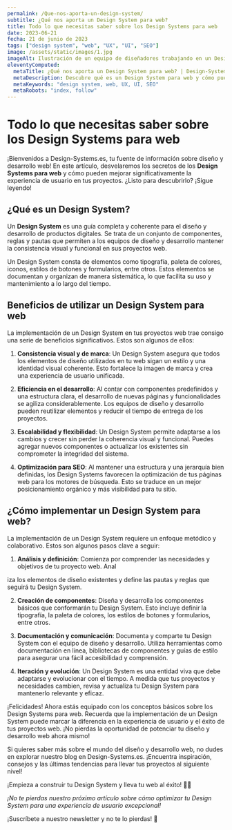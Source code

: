 ```yaml
---
permalink: /Que-nos-aporta-un-design-system/
subtitle: ¿Qué nos aporta un Design System para web?
title: Todo lo que necesitas saber sobre los Design Systems para web
date: 2023-06-21
fecha: 21 de junio de 2023
tags: ["design system", "web", "UX", "UI", "SEO"]
image: /assets/static/images/1.jpg
imageAlt: Ilustración de un equipo de diseñadores trabajando en un Design System
eleventyComputed:
  metaTitle: ¿Qué nos aporta un Design System para web? | Design-Systems.es
  metaDescription: Descubre qué es un Design System para web y cómo puede mejorar la experiencia de usuario. Aprende sobre su importancia en el desarrollo web y cómo optimizarlo para SEO. 🚀 ¡Potencia tu diseño web ahora!
  metaKeywords: "design system, web, UX, UI, SEO"
  metaRobots: "index, follow"
---
```


# Todo lo que necesitas saber sobre los Design Systems para web

¡Bienvenidos a Design-Systems.es, tu fuente de información sobre diseño y desarrollo web! En este artículo, desvelaremos los secretos de los **Design Systems para web** y cómo pueden mejorar significativamente la experiencia de usuario en tus proyectos. ¿Listo para descubrirlo? ¡Sigue leyendo!

## ¿Qué es un Design System?

Un **Design System** es una guía completa y coherente para el diseño y desarrollo de productos digitales. Se trata de un conjunto de componentes, reglas y pautas que permiten a los equipos de diseño y desarrollo mantener la consistencia visual y funcional en sus proyectos web.

Un Design System consta de elementos como tipografía, paleta de colores, iconos, estilos de botones y formularios, entre otros. Estos elementos se documentan y organizan de manera sistemática, lo que facilita su uso y mantenimiento a lo largo del tiempo.

## Beneficios de utilizar un Design System para web

La implementación de un Design System en tus proyectos web trae consigo una serie de beneficios significativos. Estos son algunos de ellos:

1. **Consistencia visual y de marca**: Un Design System asegura que todos los elementos de diseño utilizados en tu web sigan un estilo y una identidad visual coherente. Esto fortalece la imagen de marca y crea una experiencia de usuario unificada.

2. **Eficiencia en el desarrollo**: Al contar con componentes predefinidos y una estructura clara, el desarrollo de nuevas páginas y funcionalidades se agiliza considerablemente. Los equipos de diseño y desarrollo pueden reutilizar elementos y reducir el tiempo de entrega de los proyectos.

3. **Escalabilidad y flexibilidad**: Un Design System permite adaptarse a los cambios y crecer sin perder la coherencia visual y funcional. Puedes agregar nuevos componentes o actualizar los existentes sin comprometer la integridad del sistema.

4. **Optimización para SEO**: Al mantener una estructura y una jerarquía bien definidas, los Design Systems favorecen la optimización de tus páginas web para los motores de búsqueda. Esto se traduce en un mejor posicionamiento orgánico y más visibilidad para tu sitio.

## ¿Cómo implementar un Design System para web?

La implementación de un Design System requiere un enfoque metódico y colaborativo. Estos son algunos pasos clave a seguir:

1. **Análisis y definición**: Comienza por comprender las necesidades y objetivos de tu proyecto web. Anal

iza los elementos de diseño existentes y define las pautas y reglas que seguirá tu Design System.

2. **Creación de componentes**: Diseña y desarrolla los componentes básicos que conformarán tu Design System. Esto incluye definir la tipografía, la paleta de colores, los estilos de botones y formularios, entre otros.

3. **Documentación y comunicación**: Documenta y comparte tu Design System con el equipo de diseño y desarrollo. Utiliza herramientas como documentación en línea, bibliotecas de componentes y guías de estilo para asegurar una fácil accesibilidad y comprensión.

4. **Iteración y evolución**: Un Design System es una entidad viva que debe adaptarse y evolucionar con el tiempo. A medida que tus proyectos y necesidades cambien, revisa y actualiza tu Design System para mantenerlo relevante y eficaz.

¡Felicidades! Ahora estás equipado con los conceptos básicos sobre los Design Systems para web. Recuerda que la implementación de un Design System puede marcar la diferencia en la experiencia de usuario y el éxito de tus proyectos web. ¡No pierdas la oportunidad de potenciar tu diseño y desarrollo web ahora mismo!

Si quieres saber más sobre el mundo del diseño y desarrollo web, no dudes en explorar nuestro blog en Design-Systems.es. ¡Encuentra inspiración, consejos y las últimas tendencias para llevar tus proyectos al siguiente nivel!

¡Empieza a construir tu Design System y lleva tu web al éxito! 🚀💡

*¡No te pierdas nuestro próximo artículo sobre cómo optimizar tu Design System para una experiencia de usuario excepcional!*

¡Suscríbete a nuestro newsletter y no te lo pierdas! 💌